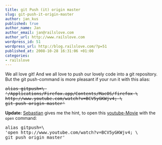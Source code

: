 ```yaml
--- 
title: git Push (it) origin master
slug: git-push-it-origin-master
author: jan_kus
published: true
author_name: Jan
author_email: jan@railslove.com
author_url: http://www.railslove.com
wordpress_id: 51
wordpress_url: http://blog.railslove.com/?p=51
published_at: 2008-10-28 16:31:06 +01:00
categories: 
- railslove
---
```

We all love git!
And we all love to push our lovely code into a git repository. But the git push-command is more pleasant if your run it with this alias:
<pre code="ruby">
<del datetime="2008-10-29T13:35:16+00:00">alias gitpush=\ 
'/Applications/Firefox.app/Contents/MacOS/firefox \
http://www.youtube.com/watch?v=BCV5yGKWjv4; \
git push origin master'</del>
</pre>
<strong>Update:</strong> <a href="http://sebastiankippe.de/">Sebastian</a> gives me the hint, to open this <a href="http://www.youtube.com/watch?v=BCV5yGKWjv4">youtube-Movie</a> with the <code>open</code> command:

<pre code="ruby">
alias gitpush=\ 
'open http://www.youtube.com/watch?v=BCV5yGKWjv4; \
git push origin master'
</pre>

